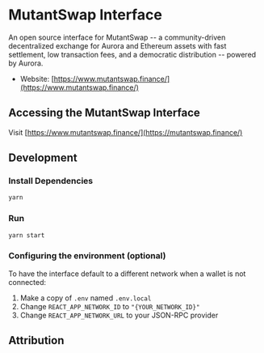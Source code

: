 # MutantSwap Interface

An open source interface for MutantSwap -- a community-driven decentralized exchange for Aurora and Ethereum assets with fast settlement, low transaction fees, and a democratic distribution -- powered by Aurora.

- Website: [https://www.mutantswap.finance/](https://www.mutantswap.finance/)


## Accessing the MutantSwap Interface

Visit [https://www.mutantswap.finance/](https://mutantswap.finance/)

## Development

### Install Dependencies

```bash
yarn
```

### Run

```bash
yarn start
```

### Configuring the environment (optional)

To have the interface default to a different network when a wallet is not connected:

1. Make a copy of `.env` named `.env.local`
2. Change `REACT_APP_NETWORK_ID` to `"{YOUR_NETWORK_ID}"`
3. Change `REACT_APP_NETWORK_URL` to your JSON-RPC provider

## Attribution

